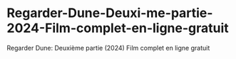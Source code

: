 # Regarder-Dune-Deuxi-me-partie-2024-Film-complet-en-ligne-gratuit
Regarder Dune: Deuxième partie (2024) Film complet en ligne gratuit
